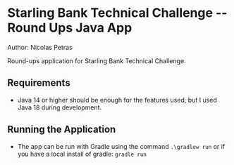 # Starling Bank Technical Challenge -- Round Ups Java App
Author: Nicolas Petras

Round-ups application for Starling Bank Technical Challenge.

## Requirements
* Java 14 or higher should be enough for the features used, but I used Java 18 during development.

## Running the Application
* The app can be run with Gradle using the command `.\gradlew run` or if you have a local install of gradle: `gradle run`

